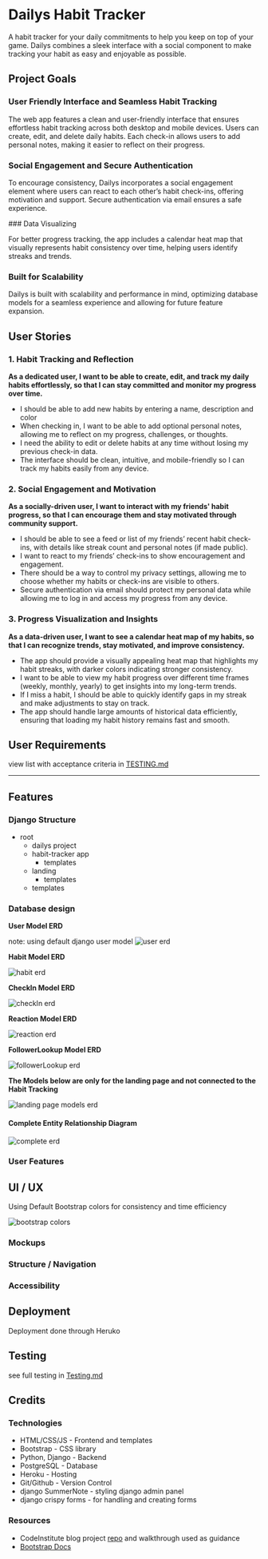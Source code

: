 # Dailys Habit Tracker

A habit tracker for your daily commitments to help you keep on top of your game.
Dailys combines a sleek interface with a social component to make tracking your habit as easy and enjoyable as possible.

## Project Goals

### User Friendly Interface and Seamless Habit Tracking

The web app features a clean and user-friendly interface that ensures effortless habit tracking across both desktop and mobile devices. Users can create, edit, and delete daily habits. Each check-in allows users to add personal notes, making it easier to reflect on their progress.  

### Social Engagement and Secure Authentication

To encourage consistency, Dailys incorporates a social engagement element where users can react to each other’s habit check-ins, offering motivation and support. Secure authentication via email ensures a safe experience.

### Data Visualizing

For better progress tracking, the app includes a calendar heat map that visually represents habit consistency over time, helping users identify streaks and trends.  

### Built for Scalability

Dailys is built with scalability and performance in mind, optimizing database models for a seamless experience and allowing for future feature expansion.

## User Stories

### 1. Habit Tracking and Reflection  
**As a dedicated user, I want to be able to create, edit, and track my daily habits effortlessly, so that I can stay committed and monitor my progress over time.**  

- I should be able to add new habits by entering a name, description and color
- When checking in, I want to be able to add optional personal notes, allowing me to reflect on my progress, challenges, or thoughts.  
- I need the ability to edit or delete habits at any time without losing my previous check-in data.  
- The interface should be clean, intuitive, and mobile-friendly so I can track my habits easily from any device.  

### 2. Social Engagement and Motivation  
**As a socially-driven user, I want to interact with my friends' habit progress, so that I can encourage them and stay motivated through community support.**  

- I should be able to see a feed or list of my friends’ recent habit check-ins, with details like streak count and personal notes (if made public).  
- I want to react to my friends’ check-ins to show encouragement and engagement.  
- There should be a way to control my privacy settings, allowing me to choose whether my habits or check-ins are visible to others.  
- Secure authentication via email should protect my personal data while allowing me to log in and access my progress from any device.  

### 3. Progress Visualization and Insights  
**As a data-driven user, I want to see a calendar heat map of my habits, so that I can recognize trends, stay motivated, and improve consistency.**  

- The app should provide a visually appealing heat map that highlights my habit streaks, with darker colors indicating stronger consistency.  
- I want to be able to view my habit progress over different time frames (weekly, monthly, yearly) to get insights into my long-term trends.  
- If I miss a habit, I should be able to quickly identify gaps in my streak and make adjustments to stay on track.  
- The app should handle large amounts of historical data efficiently, ensuring that loading my habit history remains fast and smooth.  

## User Requirements

view list with acceptance criteria in [TESTING.md](TESTING.md)

----

## Features 

### Django Structure

- root
    - dailys project
    - habit-tracker app
        - templates
    - landing
        - templates
    - templates
    

### Database design

**User Model ERD**

note: using default django user model 
![user erd](documentation/erd/user-erd.png)

**Habit Model ERD**

![habit erd](documentation/erd/habit-erd.png)

**CheckIn Model ERD**

![checkIn erd](documentation/erd/check-in-erd.png)

**Reaction Model ERD**

![reaction erd](documentation/erd/reaction-erd.png)

**FollowerLookup Model ERD**

![followerLookup erd](documentation/erd/follower-lookup-erd.png)

**The Models below are only for the landing page and not connected to the Habit Tracking**

![landing page models erd](documentation/erd/landing-erd.png)


#### Complete Entity Relationship Diagram

![complete erd](documentation/erd/complete-erd.png)

### User Features

## UI / UX

Using Default Bootstrap colors for consistency and time efficiency

![bootstrap colors](documentation/ui-ux/bootstrap-colors.png)

### Mockups

### Structure / Navigation

### Accessibility

## Deployment

Deployment done through Heruko

## Testing

see full testing in [Testing.md](TESTING.md)

## Credits

### Technologies 

- HTML/CSS/JS - Frontend and templates
- Bootstrap - CSS library
- Python, Django - Backend 
- PostgreSQL - Database
- Heroku - Hosting
- Git/Github - Version Control
- django SummerNote - styling django admin panel
- django crispy forms - for handling and creating forms

### Resources 

- CodeInstitute blog project [repo](https://github.com/Code-Institute-Solutions/blog) and walkthrough used as guidance
- [Bootstrap Docs](https://getbootstrap.com/docs/4.0/)